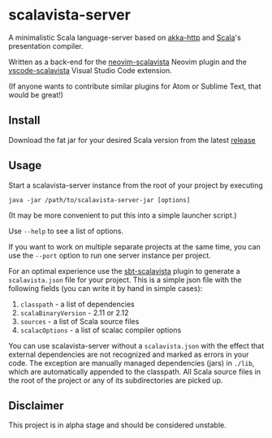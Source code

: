 # scalavista-server

A minimalistic Scala language-server based on [akka-http](https://github.com/akka/akka-http) and 
[Scala](https://github.com/scala/scala)'s presentation compiler. 

Written as a back-end for the [neovim-scalavista](https://github.com/buntec/neovim-scalavista) 
Neovim plugin and the [vscode-scalavista](https://github.com/buntec/vscode-scalavista) 
Visual Studio Code extension.

(If anyone wants to contribute similar plugins for Atom or Sublime Text, that would be great!)

## Install

Download the fat jar for your desired Scala version from the
latest [release](https://github.com/buntec/scalavista-server/releases)

## Usage

Start a scalavista-server instance from the root of your project by executing 

```
java -jar /path/to/scalavista-server-jar [options]
```

(It may be more convenient to put this into a simple launcher script.)

Use `--help` to see a list of options.

If you want to work on multiple separate projects at the same time, 
you can use the `--port` option to run one server instance per project. 

For an optimal experience use the
[sbt-scalavista](https://github.com/buntec/sbt-scalavista) 
plugin to generate a `scalavista.json` file for your project.
This is a simple json file with the following fields
(you can write it by hand in simple cases):

1. `classpath` - a list of dependencies
1. `scalaBinaryVersion` - 2.11 or 2.12
1. `sources` - a list of Scala source files
1. `scalacOptions` - a list of scalac compiler options

You can use scalavista-server without a `scalavista.json` with the
effect that external dependencies are not recognized and marked
as errors in your code. The exception are manually managed
dependencies (jars) in `./lib`, which are automatically appended to the
classpath. All Scala source files in the root of the project or
any of its subdirectories are picked up.


## Disclaimer 

This project is in alpha stage and should be considered unstable. 
